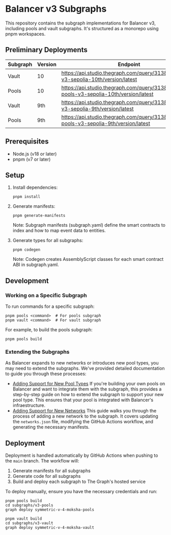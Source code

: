 # Balancer v3 Subgraphs

This repository contains the subgraph implementations for Balancer v3, including pools and vault subgraphs. It's structured as a monorepo using pnpm workspaces.

## Preliminary Deployments

| Subgraph | Version | Endpoint                                                                                  |
| -------- | ------- | ----------------------------------------------------------------------------------------- |
| Vault    | 10      | https://api.studio.thegraph.com/query/31386/balancer-v3-sepolia-10th/version/latest       |
| Pools    | 10      | https://api.studio.thegraph.com/query/31386/balancer-pools-v3-sepolia-10th/version/latest |
| Vault    | 9th     | https://api.studio.thegraph.com/query/31386/balancer-v3-sepolia-9th/version/latest        |
| Pools    | 9th     | https://api.studio.thegraph.com/query/31386/balancer-pools-v3-sepolia-9th/version/latest  |

## Prerequisites

- Node.js (v18 or later)
- pnpm (v7 or later)

## Setup

1. Install dependencies:

   ```
   pnpm install
   ```

2. Generate manifests:

   ```
   pnpm generate-manifests
   ```

   Note: Subgraph manifests (subgraph.yaml) define the smart contracts to index and how to map event data to entities.

3. Generate types for all subgraphs:

   ```
   pnpm codegen
   ```

   Note: Codegen creates AssemblyScript classes for each smart contract ABI in subgraph.yaml.

## Development

### Working on a Specific Subgraph

To run commands for a specific subgraph:

```
pnpm pools <command>  # For pools subgraph
pnpm vault <command>  # For vault subgraph
```

For example, to build the pools subgraph:

```
pnpm pools build
```

### Extending the Subgraphs

As Balancer expands to new networks or introduces new pool types, you may need to extend the subgraphs. We've provided detailed documentation to guide you through these processes:

- [Adding Support for New Pool Types](docs/new-pool-types.md)
  If you're building your own pools on Balancer and want to integrate them with the subgraph, this provides a step-by-step guide on how to extend the subgraph to support your new pool type. This ensures that your pool is integrated with Balancer's infraestructure.
- [Adding Support for New Networks](docs/support-new-networks.md)
  This guide walks you through the process of adding a new network to the subgraph. It covers updating the `networks.json` file, modifying the GitHub Actions workflow, and generating the necessary manifests.

## Deployment

Deployment is handled automatically by GitHub Actions when pushing to the `main` branch. The workflow will:

1. Generate manifests for all subgraphs
2. Generate code for all subgraphs
3. Build and deploy each subgraph to The Graph's hosted service

To deploy manually, ensure you have the necessary credentials and run:

```
pnpm pools build
cd subgraphs/v3-pools
graph deploy symmetric-v-4-moksha-pools

pnpm vault build
cd subgraphs/v3-vault
graph deploy symmetric-v-4-moksha-vault
```
